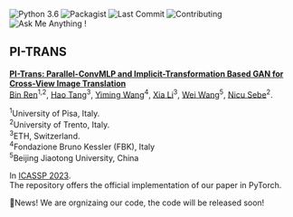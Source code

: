 ![Python 3.6](https://img.shields.io/badge/python-3.6.13-green.svg)
![Packagist](https://img.shields.io/badge/Pytorch-0.4.1-red.svg)
![Last Commit](https://img.shields.io/github/last-commit/Amazingren/PI-TRANS)
![Contributing](https://img.shields.io/badge/contributions-welcome-brightgreen.svg?style=flat)
![Ask Me Anything !](https://img.shields.io/badge/Ask%20me-anything-1abc9c.svg)

## PI-TRANS
**[PI-Trans: Parallel-ConvMLP and Implicit-Transformation Based GAN for Cross-View Image Translation](https://arxiv.org/abs/2207.04242)**  <br> 
[Bin Ren](https://scholar.google.com/citations?user=Md9maLYAAAAJ&hl=en)<sup>1,2</sup>, 
[Hao Tang](https://scholar.google.com/citations?user=9zJkeEMAAAAJ&hl=en)<sup>3</sup>,
[Yiming Wang](https://scholar.google.co.uk/citations?user=KBZ3zrEAAAAJ&hl=en)<sup>4</sup>,
[Xia Li](https://scholar.google.com.hk/citations?user=XKGZhEcAAAAJ&hl=en)<sup>3</sup>,
[Wei Wang](https://scholar.google.com.hk/citations?user=k4SdlbcAAAAJ&hl=en&oi=ao)<sup>5</sup>,
[Nicu Sebe](https://scholar.google.com/citations?user=stFCYOAAAAAJ&hl=en)<sup>2</sup>. <br> 

<sup>1</sup>University of Pisa, Italy.<br>
<sup>2</sup>University of Trento, Italy.<br>
<sup>3</sup>ETH, Switzerland.<br>
<sup>4</sup>Fondazione Bruno Kessler (FBK), Italy<br>
<sup>5</sup>Beijing Jiaotong University, China<br>

In [ICASSP 2023](https://www.bmvc2021.com/). <br>
The repository offers the official implementation of our paper in PyTorch.

:t-rex:News!  We are orgnizaing our code, the code will be released soon!
